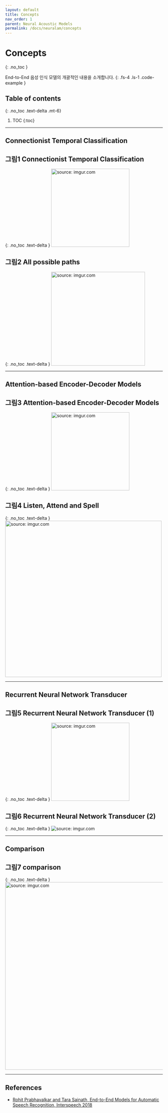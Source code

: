 ```yaml
---
layout: default
title: Concepts
nav_order: 1
parent: Neural Acoustic Models
permalink: /docs/neuralam/concepts
---
```


# Concepts
{: .no_toc }

End-to-End 음성 인식 모델의 개괄적인 내용을 소개합니다.
{: .fs-4 .ls-1 .code-example }

## Table of contents
{: .no_toc .text-delta .mt-6}

1. TOC
{:toc}


---

## Connectionist Temporal Classification

## **그림1** Connectionist Temporal Classification
{: .no_toc .text-delta }
<img src="https://i.imgur.com/UOuswzi.png" width="250px" title="source: imgur.com" />


## **그림2** All possible paths
{: .no_toc .text-delta }
<img src="https://i.imgur.com/lUi1rJW.png" width="300px" title="source: imgur.com" />

---

## Attention-based Encoder-Decoder Models

## **그림3** Attention-based Encoder-Decoder Models
{: .no_toc .text-delta }
<img src="https://i.imgur.com/G9A4hO1.png" width="250px" title="source: imgur.com" />

## **그림4** Listen, Attend and Spell
{: .no_toc .text-delta }
<img src="https://i.imgur.com/p2uaBYw.png" width="500px" title="source: imgur.com" />


---

## Recurrent Neural Network Transducer

## **그림5** Recurrent Neural Network Transducer (1)
{: .no_toc .text-delta }
<img src="https://i.imgur.com/45quMCC.png" width="250px" title="source: imgur.com" />

## **그림6** Recurrent Neural Network Transducer (2)
{: .no_toc .text-delta }
<img src="https://i.imgur.com/XXPvkk0.png" title="source: imgur.com" />


---

## Comparison

## **그림7** comparison
{: .no_toc .text-delta }
<img src="https://i.imgur.com/7FSfxAh.png" width="600px" title="source: imgur.com" />



---

## References

- [Rohit Prabhavalkar and Tara Sainath, End-to-End Models for Automatic Speech Recognition, Interspeech 2018](http://iscslp2018.org/images/T4_Towards%20end-to-end%20speech%20recognition.pdf)
